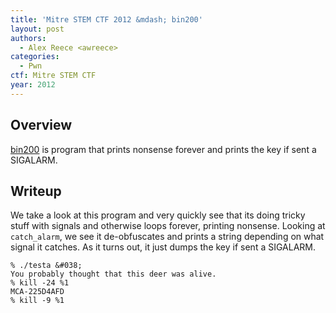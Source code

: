 ```yaml
---
title: 'Mitre STEM CTF 2012 &mdash; bin200'
layout: post
authors:
  - Alex Reece <awreece>
categories:
  - Pwn
ctf: Mitre STEM CTF
year: 2012
---
```

## Overview

[bin200][1] is program that prints nonsense forever and prints the key if sent a SIGALARM.

<!--more-->

## Writeup

We take a look at this program and very quickly see that its doing tricky stuff with signals and otherwise loops forever, printing nonsense. Looking at `catch_alarm`, we see it de-obfuscates and prints a string depending on what signal it catches. As it turns out, it just dumps the key if sent a SIGALARM.

```
% ./testa &#038;
You probably thought that this deer was alive.
% kill -24 %1
MCA-225D4AFD
% kill -9 %1
```

 [1]: http://ppp.cylab.cmu.edu/wordpress/wp-content/uploads/2012/07/bin200.tar.gz